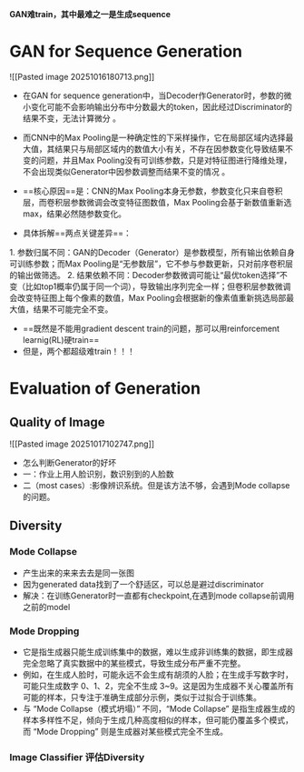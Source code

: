 **GAN难train，其中最难之一是生成sequence**
# GAN for Sequence Generation

![[Pasted image 20251016180713.png]]
- 在GAN for sequence generation中，当Decoder作Generator时，参数的微小变化可能不会影响输出分布中分数最大的token，因此经过Discriminator的结果不变，无法计算微分 。
- 而CNN中的Max Pooling是一种确定性的下采样操作，它在局部区域内选择最大值，其结果只与局部区域内的数值大小有关，不存在因参数变化导致结果不变的问题，并且Max Pooling没有可训练参数，只是对特征图进行降维处理，不会出现类似Generator中因参数调整而结果不变的情况 。
- ==核心原因==是：CNN的Max Pooling本身无参数，参数变化只来自卷积层，而卷积层参数微调会改变特征图数值，Max Pooling会基于新数值重新选max，结果必然随参数变化。

- 具体拆解==两点关键差异==：
 
1. 参数归属不同：GAN的Decoder（Generator）是参数模型，所有输出依赖自身可训练参数；而Max Pooling是“无参数层”，它不参与参数更新，只对前序卷积层的输出做筛选。
​
2. 结果依赖不同：Decoder参数微调可能让“最优token选择”不变（比如top1概率仍属于同一个词），导致输出序列完全一样；但卷积层参数微调会改变特征图上每个像素的数值，Max Pooling会根据新的像素值重新挑选局部最大值，结果不可能完全不变。


- ==既然是不能用gradient descent train的问题，那可以用reinforcement learnig(RL)硬train==
- 但是，两个都超级难train！！！

# Evaluation of Generation

## Quality of Image

![[Pasted image 20251017102747.png]]
- 怎么判断Generator的好坏
- 一：作业上用人脸识别，数识别到的人脸数
- 二（most cases）:影像辨识系统。但是该方法不够，会遇到Mode collapse的问题。

## Diversity
### Mode Collapse

- 产生出来的来来去去是同一张图
- 因为generated data找到了一个舒适区，可以总是避过discriminator
- 解决：在训练Generator时一直都有checkpoint,在遇到mode collapse前调用之前的model

### Mode Dropping

- 它是指生成器只能生成训练集中的数据，难以生成非训练集的数据，即生成器完全忽略了真实数据中的某些模式，导致生成分布严重不完整。
- 例如，在生成人脸时，可能永远不会生成有胡须的人脸；在生成手写数字时，可能只生成数字 0、1、2，完全不生成 3~9。这是因为生成器不关心覆盖所有可能的样本，只专注于准确生成部分示例，类似于过拟合于训练集。
- 与 “Mode Collapse（模式坍塌）” 不同，“Mode Collapse” 是指生成器生成的样本多样性不足，倾向于生成几种高度相似的样本，但可能仍覆盖多个模式，而 “Mode Dropping” 则是生成器对某些模式完全不生成。

### Image Classifier 评估Diversity



